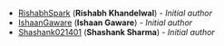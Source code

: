 <!-- Please use this format to add your contributions to this file -->
<!-- [SocialUsernameName](Profile-Url) (**Your Name**) - _Description of your contribution in a few words_ -->

- [RishabhSpark](https://github.com/RishabhSpark/) (**Rishabh Khandelwal**) - _Initial author_
- [IshaanGaware](https://github.com/IshaanGaware/) (**Ishaan Gaware**) - _Initial author_
- [Shashank021401](https://github.com/Shashank021401) (**Shashank Sharma**) - _Initial author_